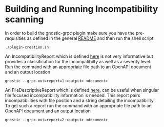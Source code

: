 # Building and Running Incompatibility scanning

In order to build the gnostic-grpc plugin make sure you have the pre-requisities as defined in the general [README](https://github.com/google/gnostic-grpc/blob/master/README.md) and then run the shell script

    ./plugin-creation.sh

An IncompatibilityReport which is defined [here](https://github.com/google/gnostic-grpc/blob/master/incompatibility/incompatibility-report.proto) is not very informative but provides a classification for the incompatibilty as well as a severity level. Run the command with an appropriate file path to an OpenAPI document and an output location

    gnostic --grpc-out=report=1:<output> <document>
An FileDescriptiveReport  which is defined [here](https://github.com/google/gnostic-grpc/blob/master/incompatibility/incompatibility-report.proto), can be useful when singular file focused incompatibility information is needed. This report pairs incompatibilities with file position and a string detailing the incompatibility. To get such a report run the command with an appropriate file path to an OpenAPI document and an output location

    gnostic --grpc-out=report=2:<output> <document>